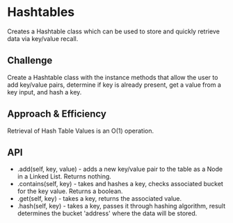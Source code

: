 # Hashtables

<!-- Short summary or background information -->

Creates a Hashtable class which can be used to store and quickly retrieve data via key/value recall.

## Challenge

<!-- Description of the challenge -->

Create a Hashtable class with the instance methods that allow the user to add key/value pairs, determine if key is already present, get a value from a key input, and hash a key.

## Approach & Efficiency

<!-- What approach did you take? Why? What is the Big O space/time for this approach? -->

Retrieval of Hash Table Values is an O(1) operation.

## API

<!-- Description of each method publicly available in each of your hashtable -->

-   .add(self, key, value) - adds a new key/value pair to the table as a Node in a Linked List. Returns nothing.
-   .contains(self, key) - takes and hashes a key, checks associated bucket for the key value. Returns a boolean.
-   .get(self, key) - takes a key, returns the associated value.
-   .hash(self, key) - takes a key, passes it through hashing algorithm, result determines the bucket 'address' where the data will be stored.
